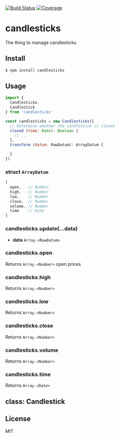[![Build Status](https://travis-ci.org/kaelzhang/node-candlesticks.svg?branch=master)](https://travis-ci.org/kaelzhang/node-candlesticks)
[![Coverage](https://codecov.io/gh/kaelzhang/node-candlesticks/branch/master/graph/badge.svg)](https://codecov.io/gh/kaelzhang/node-candlesticks)
<!-- optional appveyor tst
[![Windows Build Status](https://ci.appveyor.com/api/projects/status/github/kaelzhang/node-candlesticks?branch=master&svg=true)](https://ci.appveyor.com/project/kaelzhang/node-candlesticks)
-->
<!-- optional npm version
[![NPM version](https://badge.fury.io/js/candlesticks.svg)](http://badge.fury.io/js/candlesticks)
-->
<!-- optional npm downloads
[![npm module downloads per month](http://img.shields.io/npm/dm/candlesticks.svg)](https://www.npmjs.org/package/candlesticks)
-->
<!-- optional dependency status
[![Dependency Status](https://david-dm.org/kaelzhang/node-candlesticks.svg)](https://david-dm.org/kaelzhang/node-candlesticks)
-->

# candlesticks

The thing to manage candlesticks.

## Install

```sh
$ npm install candlesticks
```

## Usage

```js
import {
  Candlesticks,
  Candlestick
} from 'candlesticks'

const candlesticks = new Candlesticks({
  // Determine whether the candlestick is closed
  closed (time: Date): Boolean {
    // ...
  },
  transform (datum: RawDatum): ArrayDatum {

  }
})
```

### struct `ArrayDatum`

```js
[
  open,   // Number
  high,   // Number
  low,    // Number
  close,  // Number
  volume, // Number
  time    // Date
]
```

### candlesticks.update(...data)

- **data** `Array.<RawDatum>`

### candlesticks.open

Returns `Array.<Number>` open prices

### candlesticks.high

Returns `Array.<Number>`

### candlesticks.low

Returns `Array.<Number>`

### candlesticks.close

Returns `Array.<Number>`

### candlesticks.volume

Returns `Array.<Number>`

### candlesticks.time

Returns `Array.<Date>`

## class: Candlestick

## License

MIT

